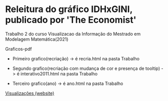 # Releitura do gráfico IDHxGINI, publicado por 'The Economist'

Trabalho 2 do curso Visualizacao da Informação do Mestrado em Modelagem Matemática(2021)

Graficos-pdf

- Primeiro grafico(recriação) -> é recria.html na pasta Trabalho

- Segundo grafico(recriação com mudança de cor e presença de tooltip) -> é interativo2011.html na pasta Trabalho

- Terceiro grafico(ano) -> é ano.html na pasta Trabalho




[Visualizações (website)](https://carcesar.github.io/Visualizacao-T2/)
